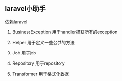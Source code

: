 ## laravel小助手

依赖laravel

1. BusinessException
用于handler捕获所有的exception

2. Helper
用于定义一些公共的方法

3. Job
用于job

4. Repository
用于repository

5. Transformer
用于格式化数据